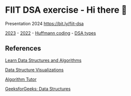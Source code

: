 # FIIT DSA exercise - Hi there 👋

Presentation 2024 https://bit.ly/fiit-dsa

[2023](https://docs.google.com/presentation/d/1O76KDGSoI795rsJ3YIh035o7c5xl2rcnhv8OyOx6438/edit#slide=id.p) - 
[2022](https://docs.google.com/presentation/d/1Pnq0ttpUiaG6scH1ZlH3u3CBaxuhebO_KbDm07jrl5E/edit#slide=id.p) -
[Huffmann coding](https://docs.google.com/presentation/d/1_mkkrvheWhp8Y063_doe_fy5oO7O45XLiB3mosOznl0/edit#slide=id.g2442909a675_0_115) -
[DSA types](https://drive.google.com/file/d/1FH73VssziqGL2el188nkUPkbW9kr55RN/view?usp=share_link)


## References

[Learn Data Structures and Algorithms](https://www.programiz.com/dsa)

[Data Structure Visualizations](https://www.cs.usfca.edu/~galles/visualization/Algorithms.html)

[Algorithm Tutor](https://algorithmtutor.com/)

[GeeksforGeeks: Data Structures](https://www.geeksforgeeks.org/data-structures/?ref=shm)


<!--

**Here are some ideas to get you started:**

🙋‍♀️ A short introduction - what is your organization all about?
🌈 Contribution guidelines - how can the community get involved?
👩‍💻 Useful resources - where can the community find your docs? Is there anything else the community should know?
🍿 Fun facts - what does your team eat for breakfast?
🧙 Remember, you can do mighty things with the power of [Markdown](https://docs.github.com/github/writing-on-github/getting-started-with-writing-and-formatting-on-github/basic-writing-and-formatting-syntax)
-->

